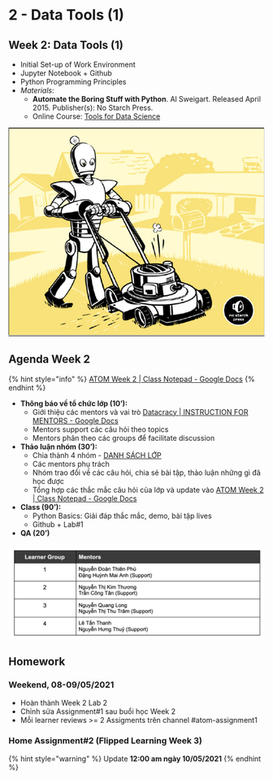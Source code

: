 # 2 - Data Tools \(1\)

## Week 2: Data Tools \(1\)

* Initial Set-up of Work Environment
* Jupyter Notebook + Github
* Python Programming Principles
* _Materials_:
  * **Automate the Boring Stuff with Python**. Al Sweigart. Released April 2015. Publisher\(s\): No Starch Press.
  * Online Course: [Tools for Data Science](https://www.coursera.org/learn/open-source-tools-for-data-science#syllabus)

![Automate the Boring Stuff with Python. Al Sweigart. Released April 2015. Publisher\(s\): No Starch Press.](../../.gitbook/assets/image%20%28114%29.png)

## Agenda Week 2

{% hint style="info" %}
[ATOM Week 2 \| Class Notepad - Google Docs](https://docs.google.com/document/d/1O78O86aIU0-QvCnklgLkpHiPS1tCk_cozgTdvHb_40A/edit)
{% endhint %}

* **Thông báo về tổ chức lớp \(10’\):**
  * Giới thiệu các mentors và vai trò [Datacracy \| INSTRUCTION FOR MENTORS - Google Docs](https://docs.google.com/document/d/1RqGepHpFmX_4KyCgrhNB8ss_z6G95PA3fdyDX1ld0pE/edit#)
  * Mentors support các câu hỏi theo topics
  * Mentors phân theo các groups để facilitate discussion
* **Thảo luận nhóm \(30’\):** 
  * Chia thành 4 nhóm - [DANH SÁCH LỚP](https://docs.google.com/spreadsheets/d/1cjrbFxIyaeIsHEy2I3P3r-Nqba5do99R/edit#gid=444714042) 
  * Các mentors phụ trách
  * Nhóm trao đổi về các câu hỏi, chia sẻ bài tập, thảo luận những gì đã học được
  * Tổng hợp các thắc mắc câu hỏi của lớp và update vào [ATOM Week 2 \| Class Notepad - Google Docs](https://docs.google.com/document/d/1O78O86aIU0-QvCnklgLkpHiPS1tCk_cozgTdvHb_40A/edit)
* **Class \(90’\):**
  * Python Basics: Giải đáp thắc mắc, demo, bài tập lives
  * Github + Lab\#1
* **QA \(20’\)**

![](../../.gitbook/assets/image%20%28117%29.png)

## Homework

### Weekend, 08-09/05/2021

* Hoàn thành Week 2 Lab 2 
* Chỉnh sửa Assignment\#1 sau buổi học Week 2
* Mỗi learner reviews &gt;= 2 Assigments trên channel \#atom-assignment1

### Home Assignment\#2 \(Flipped Learning Week 3\)

{% hint style="warning" %}
Update **12:00 am ngày 10/05/2021**
{% endhint %}

